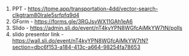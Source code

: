 1. PPT - https://tome.app/transportation-4dd/vector-search-clkgtram80lrale5srfpfq9d4
2. GForm - https://forms.gle/3RGJsvWX11GAh1eA6
3. Slido - https://admin.sli.do/event/nT4kyYPN8WGfcAiMkYW7tN/polls
4. slido presentor link - https://wall.sli.do/event/nT4kyYPN8WGfcAiMkYW7tN?section=dbc6f153-a184-413c-a664-98254fa78653
